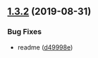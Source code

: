 ## [1.3.2](https://github.com/JasonMatthewsDev/fjsutils/compare/v1.3.1...v1.3.2) (2019-08-31)


### Bug Fixes

* readme ([d49998e](https://github.com/JasonMatthewsDev/fjsutils/commit/d49998e))

